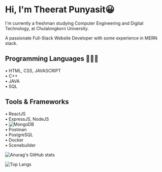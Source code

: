
# Hi, I'm Theerat Punyasit😀

I'm currently a freshman studying Computer Engineering and Digital Technology, at Chulalongkorn University.

A passionate Full-Stack Website Developer with some experience in MERN stack.



## Programming Languages 🧑🏻‍💻

• HTML, CSS, JAVASCRIPT\
• C++ \
• JAVA \
• SQL
## Tools & Frameworks

• ReactJS \
• ExpressJS, NodeJS \
• ![MongoDB](https://img.shields.io/badge/MongoDB-%234ea94b.svg?style=for-the-badge&logo=mongodb&logoColor=white) \
• Postman \
• PostgreSQL \
• Docker \
• Scenebuilder

![Anurag's GitHub stats](https://github-readme-stats.vercel.app/api?username=vetozer6417&show_icons=true&theme=tokyonight)

![Top Langs](https://github-readme-stats.vercel.app/api/top-langs/?username=vetozer6417&layout=compact)


